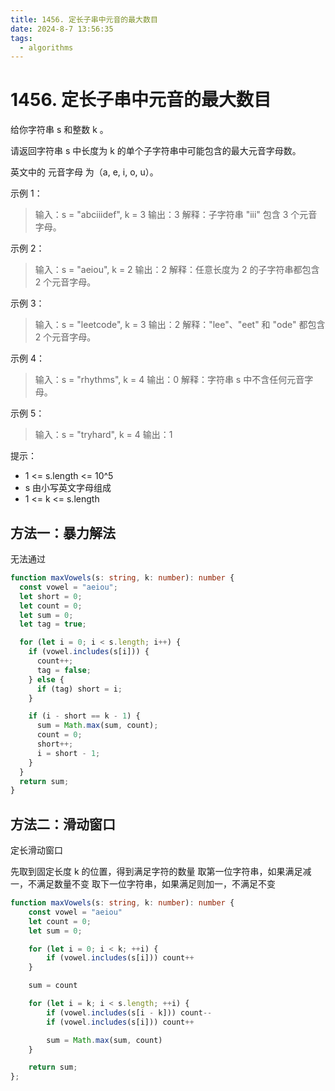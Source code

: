 ```yaml
---
title: 1456. 定长子串中元音的最大数目
date: 2024-8-7 13:56:35
tags:
  - algorithms
---
```


# 1456. 定长子串中元音的最大数目

给你字符串 s 和整数 k 。

请返回字符串 s 中长度为 k 的单个子字符串中可能包含的最大元音字母数。

英文中的 元音字母 为（a, e, i, o, u）。

示例 1：

> 输入：s = "abciiidef", k = 3
> 输出：3
> 解释：子字符串 "iii" 包含 3 个元音字母。

示例 2：

> 输入：s = "aeiou", k = 2
> 输出：2
> 解释：任意长度为 2 的子字符串都包含 2 个元音字母。

示例 3：

> 输入：s = "leetcode", k = 3
> 输出：2
> 解释："lee"、"eet" 和 "ode" 都包含 2 个元音字母。

示例 4：

> 输入：s = "rhythms", k = 4
> 输出：0
> 解释：字符串 s 中不含任何元音字母。

示例 5：

> 输入：s = "tryhard", k = 4
> 输出：1

提示：

- 1 <= s.length <= 10^5
- s 由小写英文字母组成
- 1 <= k <= s.length

## 方法一：暴力解法

无法通过

```ts
function maxVowels(s: string, k: number): number {
  const vowel = "aeiou";
  let short = 0;
  let count = 0;
  let sum = 0;
  let tag = true;

  for (let i = 0; i < s.length; i++) {
    if (vowel.includes(s[i])) {
      count++;
      tag = false;
    } else {
      if (tag) short = i;
    }

    if (i - short == k - 1) {
      sum = Math.max(sum, count);
      count = 0;
      short++;
      i = short - 1;
    }
  }
  return sum;
}
```

## 方法二：滑动窗口

定长滑动窗口

先取到固定长度 k 的位置，得到满足字符的数量
取第一位字符串，如果满足减一，不满足数量不变
取下一位字符串，如果满足则加一，不满足不变

```ts
function maxVowels(s: string, k: number): number {
    const vowel = "aeiou"
    let count = 0;
    let sum = 0;

    for (let i = 0; i < k; ++i) {
        if (vowel.includes(s[i])) count++
    }

    sum = count

    for (let i = k; i < s.length; ++i) {
        if (vowel.includes(s[i - k])) count--
        if (vowel.includes(s[i])) count++

        sum = Math.max(sum, count)
    }

    return sum;
};
```
